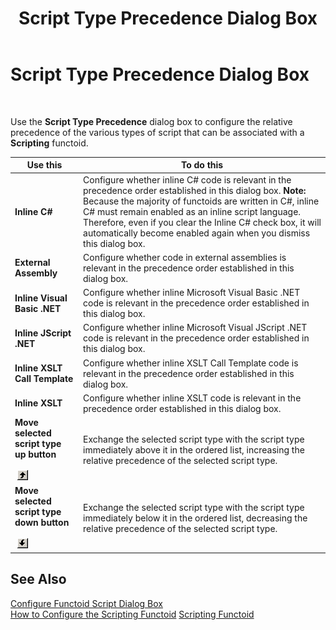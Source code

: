 ﻿---
title: Script Type Precedence Dialog Box
TOCTitle: Script Type Precedence Dialog Box
ms:assetid: 3369245f-d8af-4046-80db-757d8fb4916b
ms:mtpsurl: https://msdn.microsoft.com/library/Aa559520(v=BTS.80)
ms:contentKeyID: 51527202
ms.date: 08/30/2017
mtps_version: v=BTS.80
f1_keywords:
- bts10.mapper.scripttype
---

# Script Type Precedence Dialog Box

 

Use the **Script Type Precedence** dialog box to configure the relative precedence of the various types of script that can be associated with a **Scripting** functoid.

<table>
<thead>
<tr class="header">
<th>Use this</th>
<th>To do this</th>
</tr>
</thead>
<tbody>
<tr class="odd">
<td><strong>Inline C#</strong></td>
<td>Configure whether inline C# code is relevant in the precedence order established in this dialog box. <strong>Note:</strong> Because the majority of functoids are written in C#, inline C# must remain enabled as an inline script language. Therefore, even if you clear the Inline C# check box, it will automatically become enabled again when you dismiss this dialog box.</td>
</tr>
<tr class="even">
<td><strong>External Assembly</strong></td>
<td>Configure whether code in external assemblies is relevant in the precedence order established in this dialog box.</td>
</tr>
<tr class="odd">
<td><strong>Inline Visual Basic .NET</strong></td>
<td>Configure whether inline Microsoft Visual Basic .NET code is relevant in the precedence order established in this dialog box.</td>
</tr>
<tr class="even">
<td><strong>Inline JScript .NET</strong></td>
<td>Configure whether inline Microsoft Visual JScript .NET code is relevant in the precedence order established in this dialog box.</td>
</tr>
<tr class="odd">
<td><strong>Inline XSLT Call Template</strong></td>
<td>Configure whether inline XSLT Call Template code is relevant in the precedence order established in this dialog box.</td>
</tr>
<tr class="even">
<td><strong>Inline XSLT</strong></td>
<td>Configure whether inline XSLT code is relevant in the precedence order established in this dialog box.</td>
</tr>
<tr class="odd">
<td><strong>Move selected script type up button</strong><br />
<br />
 <img src="images/Aa559520.d5832d06-555e-40a8-a959-ac49a9624ca8(BTS.80).jpeg" /></td>
<td>Exchange the selected script type with the script type immediately above it in the ordered list, increasing the relative precedence of the selected script type.</td>
</tr>
<tr class="even">
<td><strong>Move selected script type down button</strong><br />
<br />
 <img src="images/Aa559520.f5fb2199-f92e-40d6-be71-ee465fcc20d7(BTS.80).jpeg" /></td>
<td>Exchange the selected script type with the script type immediately below it in the ordered list, decreasing the relative precedence of the selected script type.</td>
</tr>
</tbody>
</table>


## See Also

[Configure Functoid Script Dialog Box](configure-functoid-script-dialog-box.md)  
[How to Configure the Scripting Functoid](https://msdn.microsoft.com/library/aa578238\(v=bts.80\))  
[Scripting Functoid](https://msdn.microsoft.com/library/aa561729\(v=bts.80\))

